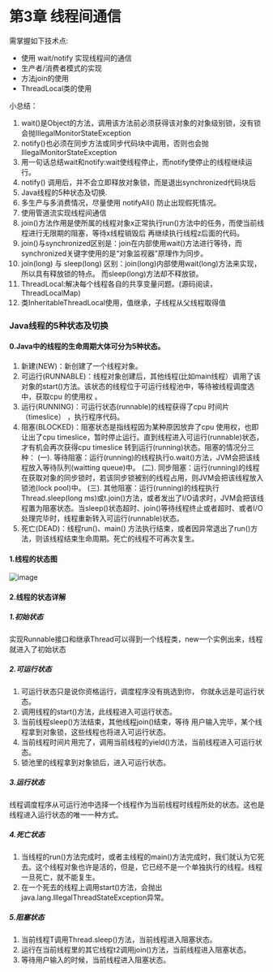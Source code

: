# 第3章 线程间通信
需掌握如下技术点:
- 使用 wait/notify 实现线程间的通信
- 生产者/消费者模式的实现
- 方法join的使用
- ThreadLocal类的使用


小总结：  
1. wait()是Object的方法，调用该方法前必须获得该对象的对象级别锁，没有锁会抛IllegalMonitorStateException
2. notify()也必须在同步方法或同步代码块中调用，否则也会抛IllegalMonitorStateException
3. 用一句话总结wait和notify:wait使线程停止，而notify使停止的线程继续运行。
4. notify() 调用后，并不会立即释放对象锁，而是退出synchronized代码块后
5. Java线程的5种状态及切换.
6. 多生产与多消费情况，尽量使用 notifyAll() 防止出现假死情况。
7. 使用管道流实现线程间通信
8. join()方法作用是使所属的线程对象x正常执行run()方法中的任务，而使当前线程进行无限期的阻塞，等待x线程销毁后
再继续执行线程z后面的代码。
9. join()与synchronized区别是：join在内部使用wait()方法进行等待，而synchronized关键字使用的是“对象监视器”原理作为同步。
10. join(long) 与 sleep(long) 区别：join(long)内部使用wait(long)方法来实现，所以具有释放锁的特点。
而sleep(long)方法却不释放锁。
11. ThreadLocal:解决每个线程各自的共享变量问题。(源码阅读，ThreadLocalMap)
12. 类InheritableThreadLocal使用，值继承，子线程从父线程取得值

### Java线程的5种状态及切换
#### 0.Java中的线程的生命周期大体可分为5种状态。
1. 新建(NEW)：新创建了一个线程对象。
2. 可运行(RUNNABLE)：线程对象创建后，其他线程(比如main线程）调用了该对象的start()方法。该状态的线程位于可运行线程池中，等待被线程调度选中，获取cpu 的使用权 。
3. 运行(RUNNING)：可运行状态(runnable)的线程获得了cpu 时间片（timeslice） ，执行程序代码。
4. 阻塞(BLOCKED)：阻塞状态是指线程因为某种原因放弃了cpu 使用权，也即让出了cpu timeslice，暂时停止运行。直到线程进入可运行(runnable)状态，才有机会再次获得cpu timeslice 转到运行(running)状态。阻塞的情况分三种： 
(一). 等待阻塞：运行(running)的线程执行o.wait()方法，JVM会把该线程放入等待队列(waitting queue)中。
(二). 同步阻塞：运行(running)的线程在获取对象的同步锁时，若该同步锁被别的线程占用，则JVM会把该线程放入锁池(lock pool)中。
(三). 其他阻塞：运行(running)的线程执行Thread.sleep(long ms)或t.join()方法，或者发出了I/O请求时，JVM会把该线程置为阻塞状态。当sleep()状态超时、join()等待线程终止或者超时、或者I/O处理完毕时，线程重新转入可运行(runnable)状态。
5. 死亡(DEAD)：线程run()、main() 方法执行结束，或者因异常退出了run()方法，则该线程结束生命周期。死亡的线程不可再次复生。

#### 1.线程的状态图
![image](http://dl.iteye.com/upload/picture/pic/116719/7e76cc17-0ad5-3ff3-954e-1f83463519d1.jpg)

#### 2.线程的状态详解
##### 1.初始状态
实现Runnable接口和继承Thread可以得到一个线程类，new一个实例出来，线程就进入了初始状态
##### 2.可运行状态
1. 可运行状态只是说你资格运行，调度程序没有挑选到你， 你就永远是可运行状态。
2. 调用线程的start()方法，此线程进入可运行状态。
3. 当前线程sleep()方法结束，其他线程join()结束，等待 用户输入完毕，某个线程拿到对象锁，这些线程也将进入可运行状态。
4. 当前线程时间片用完了，调用当前线程的yield()方法，当前线程进入可运行状态。
5. 锁池里的线程拿到对象锁后，进入可运行状态。

##### 3.运行状态
线程调度程序从可运行池中选择一个线程作为当前线程时线程所处的状态。这也是线程进入运行状态的唯一一种方式。

##### 4.死亡状态
1. 当线程的run()方法完成时，或者主线程的main()方法完成时，我们就认为它死去。这个线程对象也许是活的，但是，它已经不是一个单独执行的线程。线程一旦死亡，就不能复生。
2. 在一个死去的线程上调用start()方法，会抛出java.lang.IllegalThreadStateException异常。

##### 5.阻塞状态
1. 当前线程T调用Thread.sleep()方法，当前线程进入阻塞状态。
2. 运行在当前线程里的其它线程t2调用join()方法，当前线程进入阻塞状态。
3. 等待用户输入的时候，当前线程进入阻塞状态。
